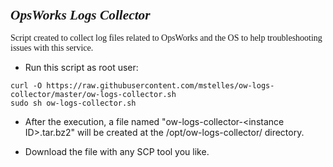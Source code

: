 ### <span style="font-family: times, serif; font-size:16pt; font-style:italic;">  OpsWorks Logs Collector

<span style="font-family: calibri, Garamond, 'Comic Sans MS' ;"> Script created to collect log files related to OpsWorks and the OS to help troubleshooting issues with this service.</span>

* Run this script as root user:
```
curl -O https://raw.githubusercontent.com/mstelles/ow-logs-collector/master/ow-logs-collector.sh
sudo sh ow-logs-collector.sh
```
* After the execution, a file named "ow-logs-collector-\<instance ID\>.tar.bz2" will be created at the /opt/ow-logs-collector/ directory.

* Download the file with any SCP tool you like.

